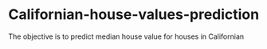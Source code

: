 # Californian-house-values-prediction
The objective is to predict median house value for houses in Californian
